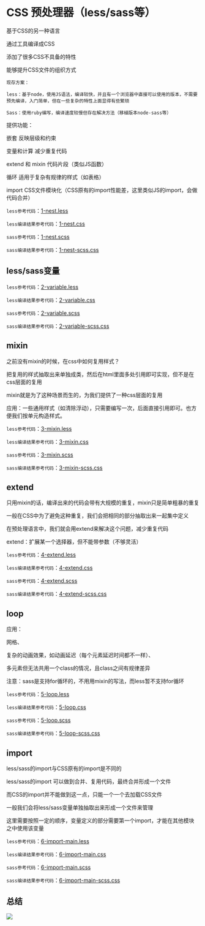 # CSS 预处理器（less/sass等）

基于CSS的另一种语言

通过工具编译成CSS

添加了很多CSS不具备的特性

能够提升CSS文件的组织方式

	现存方案：

	less：基于node，使用JS语法，编译较快，并且有一个浏览器中直接可以使用的版本，不需要预先编译，入门简单，但在一些复杂的特性上面显得有些繁琐

	Sass：使用ruby编写，编译速度较慢但存在解决方法（移植版本node-sass等）

提供功能：

嵌套 反映层级和约束

变量和计算 减少重复代码

extend 和 mixin 代码片段（类似JS函数）

循环 适用于复杂有规律的样式（如表格）

import CSS文件模块化（CSS原有的import性能差，这里类似JS的import，会做代码合并）

`less参考代码`：[1-nest.less](https://github.com/ScarlettKK/Learn-About-CSS-/blob/master/CSS%20Preprocessor/1-nest.less)

`less编译结果参考代码`：[1-nest.css](https://github.com/ScarlettKK/Learn-About-CSS-/blob/master/CSS%20Preprocessor/1-nest.css)

`sass参考代码`：[1-nest.scss](https://github.com/ScarlettKK/Learn-About-CSS-/blob/master/CSS%20Preprocessor/1-nest.scss)

`sass编译结果参考代码`：[1-nest-scss.css](https://github.com/ScarlettKK/Learn-About-CSS-/blob/master/CSS%20Preprocessor/1-nest-scss.css)

## less/sass变量

`less参考代码`：[2-variable.less](https://github.com/ScarlettKK/Learn-About-CSS-/blob/master/CSS%20Preprocessor/2-variable.less)

`less编译结果参考代码`：[2-variable.css](https://github.com/ScarlettKK/Learn-About-CSS-/blob/master/CSS%20Preprocessor/2-variable.css)

`sass参考代码`：[2-variable.scss](https://github.com/ScarlettKK/Learn-About-CSS-/blob/master/CSS%20Preprocessor/2-variable.scss)

`sass编译结果参考代码`：[2-variable-scss.css](https://github.com/ScarlettKK/Learn-About-CSS-/blob/master/CSS%20Preprocessor/2-variable-scss.css)

## mixin

之前没有mixin的时候，在css中如何复用样式？

把复用的样式抽取出来单独成类，然后在html里面多处引用即可实现，但不是在css层面的复用

mixin就是为了这种场景而生的，为我们提供了一种css层面的复用

应用：一些通用样式（如清除浮动），只需要编写一次，后面直接引用即可。也方便我们按单元构造样式。

`less参考代码`：[3-mixin.less](https://github.com/ScarlettKK/Learn-About-CSS-/blob/master/CSS%20Preprocessor/3-mixin.less)

`less编译结果参考代码`：[3-mixin.css](https://github.com/ScarlettKK/Learn-About-CSS-/blob/master/CSS%20Preprocessor/3-mixin.css)

`sass参考代码`：[3-mixin.scss](https://github.com/ScarlettKK/Learn-About-CSS-/blob/master/CSS%20Preprocessor/3-mixin.scss)

`sass编译结果参考代码`：[3-mixin-scss.css](https://github.com/ScarlettKK/Learn-About-CSS-/blob/master/CSS%20Preprocessor/3-mixin-scss.css)

## extend

只用mixin的话，编译出来的代码会带有大规模的重复，mixin只是简单粗暴的重复

一般在CSS中为了避免这种重复，我们会把相同的部分抽取出来一起集中定义

在预处理语言中，我们就会用extend来解决这个问题，减少重复代码

extend：扩展某一个选择器，但不能带参数（不够灵活）

`less参考代码`：[4-extend.less](https://github.com/ScarlettKK/Learn-About-CSS-/blob/master/CSS%20Preprocessor/4-extend.less)

`less编译结果参考代码`：[4-extend.css](https://github.com/ScarlettKK/Learn-About-CSS-/blob/master/CSS%20Preprocessor/4-extend.css)

`sass参考代码`：[4-extend.scss](https://github.com/ScarlettKK/Learn-About-CSS-/blob/master/CSS%20Preprocessor/4-extend.scss)

`sass编译结果参考代码`：[4-extend-scss.css](https://github.com/ScarlettKK/Learn-About-CSS-/blob/master/CSS%20Preprocessor/4-extend-scss.css)

## loop

应用：

网格、

复杂的动画效果，如动画延迟（每个元素延迟时间都不一样）、

多元素但无法共用一个class的情况，且class之间有规律差异

注意：sass是支持for循环的，不用用mixin的写法，而less暂不支持for循环

`less参考代码`：[5-loop.less](https://github.com/ScarlettKK/Learn-About-CSS-/blob/master/CSS%20Preprocessor/5-loop.less)

`less编译结果参考代码`：[5-loop.css](https://github.com/ScarlettKK/Learn-About-CSS-/blob/master/CSS%20Preprocessor/5-loop.css)

`sass参考代码`：[5-loop.scss](https://github.com/ScarlettKK/Learn-About-CSS-/blob/master/CSS%20Preprocessor/5-loop.scss)

`sass编译结果参考代码`：[5-loop-scss.css](https://github.com/ScarlettKK/Learn-About-CSS-/blob/master/CSS%20Preprocessor/5-loop-scss.css)

## import 

less/sass的import与CSS原有的import是不同的

less/sass的import 可以做到合并、复用代码，最终合并形成一个文件

而CSS的import并不能做到这一点，只能一个一个去加载CSS文件

一般我们会将less/sass变量单独抽取出来形成一个文件来管理

这里需要按照一定的顺序，变量定义的部分需要第一个import，才能在其他模块之中使用该变量

`less参考代码`：[6-import-main.less](https://github.com/ScarlettKK/Learn-About-CSS-/blob/master/CSS%20Preprocessor/6-import-main.less)

`less编译结果参考代码`：[6-import-main.css](https://github.com/ScarlettKK/Learn-About-CSS-/blob/master/CSS%20Preprocessor/6-import-main.css)

`sass参考代码`：[6-import-main.scss](https://github.com/ScarlettKK/Learn-About-CSS-/blob/master/CSS%20Preprocessor/6-import-main.scss)

`sass编译结果参考代码`：[6-import-main-scss.css](https://github.com/ScarlettKK/Learn-About-CSS-/blob/master/CSS%20Preprocessor/6-import-main-scss.css)

## 总结

<img src="https://img2018.cnblogs.com/blog/1147701/201906/1147701-20190612200116264-1393930528.png">

